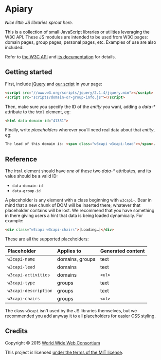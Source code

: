 
# Apiary

*Nice little JS libraries sprout here.*

This is a collection of small JavaScript libraries or utilities leveraging the W3C API.
These JS modules are intended to be used from W3C pages: domain pages, group pages, personal pages, etc.
Examples of use are also included.

Refer to [the W3C API](https://github.com/w3c/w3c-api) and [its documentation](https://api-test.w3.org/doc) for details.

## Getting started

First, include [jQuery](http://jquery.com/) and [our script](script/) in your page:
```html
<script src="//www.w3.org/scripts/jquery/2.1.4/jquery.min"></script>
<script src="scripts/domain-or-group-info.js"></script>
```

Then, make sure you specify the ID of the *entity* you want, adding a *data-&#42;* attribute to the `html` element, eg:  
```html
<html data-domain-id="41381">
```

Finally, write *placeholders* wherever you'll need real data about that *entity*, eg:  
```html
The lead of this domain is: <span class="w3capi w3capi-lead"></span>.
```

## Reference

The `html` element should have *one* of these two *data-&#42;* attributes, and its value should be a valid ID:
* `data-domain-id`
* `data-group-id`

A placeholder is any element with a class beginning with `w3capi-`.
Bear in mind that a new chunk of DOM will be inserted there; whatever that placeholder contains will be lost.
We recommend that you have something in there giving users a hint that data is being loaded dynamically.
For example:
```html
<div class="w3capi w3capi-chairs">[Loading…]</div>
```

These are all the supported placeholders:

Placeholder          | Applies to      | Generated content
:--------------------|:----------------|:-----------------
`w3capi-name`        | domains, groups | text
`w3capi-lead`        | domains         | text
`w3capi-activities`  | domains         | `<ul>`
`w3capi-type`        | groups          | text
`w3capi-description` | groups          | text
`w3capi-chairs`      | groups          | `<ul>`

The class `w3capi` isn't used by the JS libraries themselves, but we recommended you add anyway it to all placeholders for easier CSS styling.

## Credits

Copyright © 2015 [World Wide Web Consortium](http://www.w3.org/)

This project is licensed [under the terms of the MIT license](LICENSE.md).

